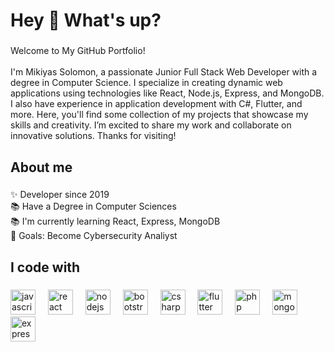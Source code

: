 <h1 align="left">Hey 👋 What's up?</h1>

###

<p align="left">Welcome to My GitHub Portfolio!<br><br>I'm Mikiyas Solomon, a passionate Junior Full Stack Web Developer with a degree in Computer Science. I specialize in creating dynamic web applications using technologies like React, Node.js, Express, and MongoDB. I also have experience in application development with C#, Flutter, and more. Here, you'll find some collection of my projects that showcase my skills and creativity. I’m excited to share my work and collaborate on innovative solutions. Thanks for visiting!</p>

###

<h2 align="left">About me</h2>

###

<p align="left">✨ Developer since 2019 <br>📚 Have a Degree in Computer Sciences<br>📚 I'm currently learning React, Express, MongoDB<br>🎯 Goals: Become Cybersecurity Analiyst</p>

###

<h2 align="left">I code with</h2>

###

<div align="left">
  <img src="https://cdn.jsdelivr.net/gh/devicons/devicon/icons/javascript/javascript-original.svg" height="40" alt="javascript logo"  />
  <img width="12" />
  <img src="https://cdn.jsdelivr.net/gh/devicons/devicon/icons/react/react-original.svg" height="40" alt="react logo"  />
  <img width="12" />
  <img src="https://cdn.jsdelivr.net/gh/devicons/devicon/icons/nodejs/nodejs-original.svg" height="40" alt="nodejs logo"  />
  <img width="12" />
  <img src="https://cdn.jsdelivr.net/gh/devicons/devicon/icons/bootstrap/bootstrap-original.svg" height="40" alt="bootstrap logo"  />
  <img width="12" />
  <img src="https://cdn.jsdelivr.net/gh/devicons/devicon/icons/csharp/csharp-original.svg" height="40" alt="csharp logo"  />
  <img width="12" />
  <img src="https://cdn.jsdelivr.net/gh/devicons/devicon/icons/flutter/flutter-original.svg" height="40" alt="flutter logo"  />
  <img width="12" />
  <img src="https://cdn.jsdelivr.net/gh/devicons/devicon/icons/php/php-original.svg" height="40" alt="php logo"  />
  <img width="12" />
  <img src="https://cdn.jsdelivr.net/gh/devicons/devicon/icons/mongodb/mongodb-original.svg" height="40" alt="mongodb logo"  />
  <img width="12" />
  <img src="https://cdn.jsdelivr.net/gh/devicons/devicon/icons/express/express-original.svg" height="40" alt="express logo"  />
</div>

###

